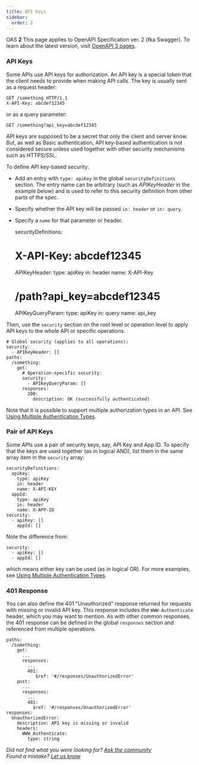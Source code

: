 ```yaml
---
title: API Keys
sidebar:
  order: 2
---
```


OAS **2** This page applies to OpenAPI Specification ver. 2 (fka Swagger). To learn about the latest version, visit [OpenAPI 3 pages](/docs/specification/authentication/api-keys/).

### API Keys

Some APIs use API keys for authorization. An API key is a special token that the client needs to provide when making API calls. The key is usually sent as a request header:

    GET /something HTTP/1.1
    X-API-Key: abcdef12345

or as a query parameter:

    GET /something?api_key=abcdef12345

API keys are supposed to be a secret that only the client and server know. But, as well as Basic authentication, API key-based authentication is not considered secure unless used together with other security mechanisms such as HTTPS/SSL.

To define API key-based security:

- Add an entry with `type: apiKey` in the global `securityDefinitions` section. The entry name can be arbitrary (such as _APIKeyHeader_ in the example below) and is used to refer to this security definition from other parts of the spec.
- Specify whether the API key will be passed `in: header` or `in: query`.
- Specify a `name` for that parameter or header.

  securityDefinitions:

  # X-API-Key: abcdef12345

  APIKeyHeader:
  type: apiKey
  in: header
  name: X-API-Key

  # /path?api_key=abcdef12345

  APIKeyQueryParam:
  type: apiKey
  in: query
  name: api_key

Then, use the `security` section on the root level or operation level to apply API keys to the whole API or specific operations.

    # Global security (applies to all operations):
    security:
      - APIKeyHeader: []
    paths:
      /something:
        get:
          # Operation-specific security:
          security:
            - APIKeyQueryParam: []
          responses:
            200:
              description: OK (successfully authenticated)

Note that it is possible to support multiple authorization types in an API. See [Using Multiple Authentication Types](/docs/specification/2-0/authentication/#multiple).

### Pair of API Keys

Some APIs use a pair of security keys, say, API Key and App ID. To specify that the keys are used together (as in logical AND), list them in the same array item in the `security` array:

    securityDefinitions:
      apiKey:
        type: apiKey
        in: header
        name: X-API-KEY
      appId:
        type: apiKey
        in: header
        name: X-APP-ID
    security:
      - apiKey: []
        appId: []

Note the difference from:

    security:
      - apiKey: []
      - appId: []

which means either key can be used (as in logical OR). For more examples, see [Using Multiple Authentication Types](/docs/specification/2-0/authentication/#multiple).

### 401 Response

You can also define the 401 "Unauthorized" response returned for requests with missing or invalid API key. This response includes the `WWW-Authenticate` header, which you may want to mention. As with other common responses, the 401 response can be defined in the global `responses` section and referenced from multiple operations.

    paths:
      /something:
        get:
          ...
          responses:
            ...
            401:
               $ref: '#/responses/UnauthorizedError'
        post:
          ...
          responses:
            ...
            401:
              $ref: '#/responses/UnauthorizedError'
    responses:
      UnauthorizedError:
        description: API key is missing or invalid
        headers:
          WWW_Authenticate:
            type: string

_Did not find what you were looking for? [Ask the community](https://community.smartbear.com/t5/Swagger-Open-Source-Tools/bd-p/SwaggerOSTools)  
Found a mistake? [Let us know](https://github.com/swagger-api/swagger.io/issues)_
